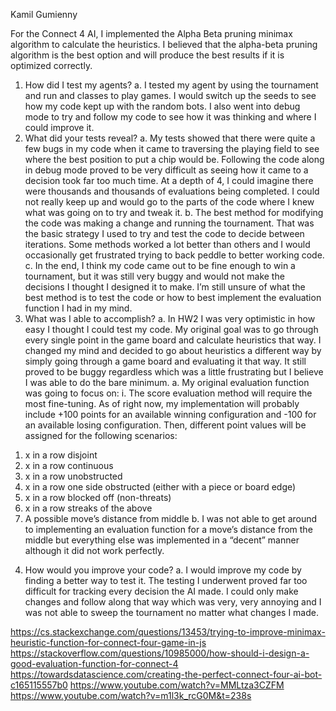 Kamil Gumienny

For the Connect 4 AI, I implemented the Alpha Beta pruning minimax algorithm to calculate the heuristics. I believed that the alpha-beta pruning algorithm is the best option and will produce the best results if it is optimized correctly.

1)	How did I test my agents?
a.	I tested my agent by using the tournament and run and classes to play games. I would switch up the seeds to see how my code kept up with the random bots. I also went into debug mode to try and follow my code to see how it was thinking and where I could improve it. 
2)	What did your tests reveal?
a.	My tests showed that there were quite a few bugs in my code when it came to traversing the playing field to see where the best position to put a chip would be. Following the code along in debug mode proved to be very difficult as seeing how it came to a decision took far too much time. At a depth of 4, I could imagine there were thousands and thousands of evaluations being completed. I could not really keep up and would go to the parts of the code where I knew what was going on to try and tweak it.
b.	The best method for modifying the code was making a change and running the tournament. That was the basic strategy I used to try and test the code to decide between iterations. Some methods worked a lot better than others and I would occasionally get frustrated trying to back peddle to better working code. 
c.	In the end, I think my code came out to be fine enough to win a tournament, but it was still very buggy and would not make the decisions I thought I designed it to make. I’m still unsure of what the best method is to test the code or how to best implement the evaluation function I had in my mind. 
3)	What was I able to accomplish?
a.	In HW2 I was very optimistic in how easy I thought I could test my code. My original goal was to go through every single point in the game board and calculate heuristics that way. I changed my mind and decided to go about heuristics a different way by simply going through a game board and evaluating it that way. It still proved to be buggy regardless which was a little frustrating but I believe I was able to do the bare minimum.
a.	My original evaluation function was going to focus on:
i.	The score evaluation method will require the most fine-tuning. As of right now, my implementation will probably include +100 points for an available winning configuration and -100 for an available losing configuration. Then, different point values will be assigned for the following scenarios:
1.	x in a row disjoint
2.	x in a row continuous
3.	x in a row unobstructed
4.	x in a row one side obstructed (either with a piece or board edge)
5.	x in a row blocked off (non-threats)
6.	x in a row streaks of the above
7.	A possible move’s distance from middle 
b.	I was not able to get around to implementing an evaluation function for a move’s distance from the middle but everything else was implemented in a “decent” manner although it did not work perfectly. 
4)	How would you improve your code?
a.	I would improve my code by finding a better way to test it. The testing I underwent proved far too difficult for tracking every decision the AI made. I could only make changes and follow along that way which was very, very annoying and I was not able to sweep the tournament no matter what changes I made. 



https://cs.stackexchange.com/questions/13453/trying-to-improve-minimax-heuristic-function-for-connect-four-game-in-js
https://stackoverflow.com/questions/10985000/how-should-i-design-a-good-evaluation-function-for-connect-4
https://towardsdatascience.com/creating-the-perfect-connect-four-ai-bot-c165115557b0
https://www.youtube.com/watch?v=MMLtza3CZFM
https://www.youtube.com/watch?v=m1l3k_rcG0M&t=238s
